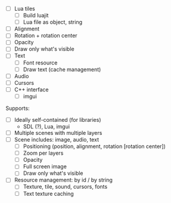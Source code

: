 - [ ] Lua tiles
  - [ ] Build luajit
  - [ ] Lua file as object, string
- [ ] Alignment
- [ ] Rotation + rotation center
- [ ] Opacity
- [ ] Draw only what's visible
- [ ] Text
  - [ ] Font resource
  - [ ] Draw text (cache management)
- [ ] Audio
- [ ] Cursors
- [ ] C++ interface
  - [ ] imgui

Supports:
  - [ ] Ideally self-contained (for libraries)
    - SDL (?), Lua, imgui
  - [ ] Multiple scenes with multiple layers
  - [ ] Scene includes: image, audio, text
    - [ ] Positioning (position, alignment, rotation [rotation center])
    - [ ] Zoom per layers
    - [ ] Opacity
    - [ ] Full screen image
    - [ ] Draw only what's visible
  - [ ] Resource management: by id / by string
    - [ ] Texture, tile, sound, cursors, fonts
    - [ ] Text texture caching